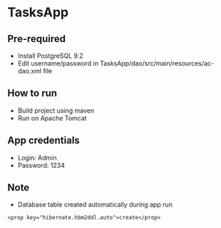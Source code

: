 # TasksApp
## Pre-required
* Install PostgreSQL 9.2
* Edit username/password in TasksApp/dao/src/main/resources/ac-dao.xml file

## How to run
* Build project using maven
* Run on Apache Tomcat
 
## App credentials
* Login: Admin
* Password: 1234

## Note
* Database table created automatically during app run
```
<prop key="hibernate.hbm2ddl.auto">create</prop>
```
